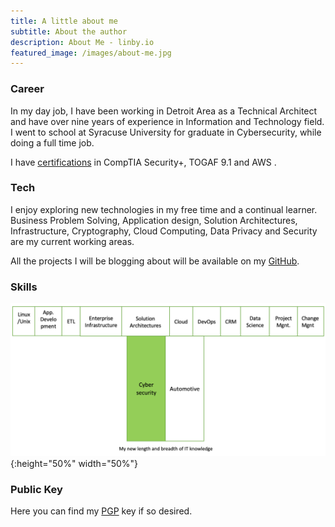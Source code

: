 ```yaml
---
title: A little about me
subtitle: About the author
description: About Me - linby.io
featured_image: /images/about-me.jpg
---
```


### Career
In my day job, I have been working in Detroit Area as a Technical Architect and have over nine years of experience in Information and Technology field. I went to school  at Syracuse University for graduate in Cybersecurity, while doing a full time job.  

I have [certifications](https://www.youracclaim.com/users/bharath-karumudi/badges?sort=most_popular&page=1) in CompTIA Security+, TOGAF 9.1 and AWS .

### Tech
I enjoy exploring new technologies in my free time and a continual learner. Business Problem Solving, Application design, Solution Architectures, Infrastructure, Cryptography, Cloud  Computing, Data Privacy and Security are my current working areas.

All the projects I will be blogging about will be available on my [GitHub](https://github.com/bharathkarumudi).  

### Skills
![skills](/images/about-skills.png){:height="50%" width="50%"}

### Public Key
Here you can find my [PGP](https://keybase.io/bharathkarumudi/pgp_keys.asc) key if so desired.
